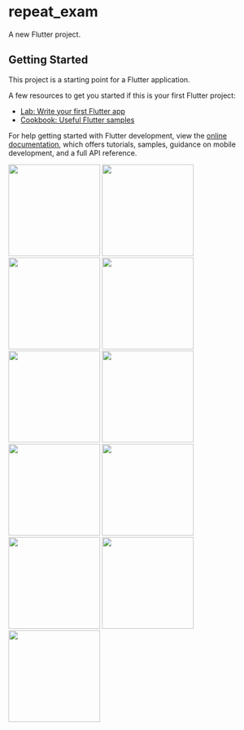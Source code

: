 # repeat_exam

A new Flutter project.

## Getting Started

This project is a starting point for a Flutter application.

A few resources to get you started if this is your first Flutter project:

- [Lab: Write your first Flutter app](https://docs.flutter.dev/get-started/codelab)
- [Cookbook: Useful Flutter samples](https://docs.flutter.dev/cookbook)

For help getting started with Flutter development, view the
[online documentation](https://docs.flutter.dev/), which offers tutorials,
samples, guidance on mobile development, and a full API reference.
<p>
  <img src="https://github.com/kansarakeval/repeat_exam/assets/119046853/db949b2f-ed7c-4e4a-9b74-d1cfdcded562" hight="450" width="180">
  <img src="https://github.com/kansarakeval/repeat_exam/assets/119046853/8ee2d571-638c-4e28-bc43-c37e64331f7b" hight="450" width="180">
  <img src="https://github.com/kansarakeval/repeat_exam/assets/119046853/064b38a4-5540-44a3-ac89-fc9b3214e76b" hight="450" width="180">
  <img src="https://github.com/kansarakeval/repeat_exam/assets/119046853/f3f3fa83-9a90-4c2b-97a1-c7d18ade2c4a" hight="450" width="180">
  <img src="https://github.com/kansarakeval/repeat_exam/assets/119046853/a5d00bfc-2e63-44e3-a95a-04b8d6bb5d36" hight="450" width="180">
  <img src="https://github.com/kansarakeval/repeat_exam/assets/119046853/a9e1183d-ca86-4e8a-9b94-485d81efd5e9" hight="450" width="180">
  <img src="https://github.com/kansarakeval/repeat_exam/assets/119046853/1f9a8140-28a4-4b4b-a72b-c5b8e1f09eb0" hight="450" width="180">
  <img src="https://github.com/kansarakeval/repeat_exam/assets/119046853/e69eba96-06f1-4a96-b804-38c357bf916c" hight="450" width="180">
  <img src="https://github.com/kansarakeval/repeat_exam/assets/119046853/2193c23b-ccb6-4353-8263-b159558c51dc" hight="450" width="180">
  <img src="https://github.com/kansarakeval/repeat_exam/assets/119046853/d7408a86-e7fe-444d-9817-bb110838cc9c" hight="450" width="180">
  <img src="https://github.com/kansarakeval/repeat_exam/assets/119046853/8ac315a5-5b9c-4ec6-9bb1-afceb82ad587" hight="450" width="180">
  

</p>
